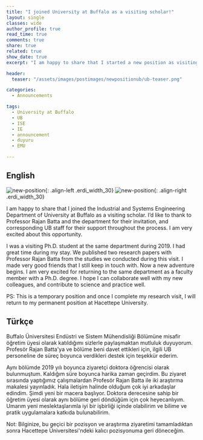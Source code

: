 ```yaml
---
title: "I joined University at Buffalo as a visiting scholar!"
layout: single
classes: wide
author_profile: true
read_time: true
comments: true
share: true
related: true
show_date: true
excerpt: "I am happy to share that I started a new position as visiting scholar at the Industrial and Systems Engineering Department of University at Buffalo."

header:
  teaser: "/assets/images/postimages/newpositionub/ub-teaser.png"

categories:
  - Announcements

tags:
  - University at Buffalo
  - UB
  - ISE
  - IE
  - announcement
  - duyuru
  - EMU

---
```


## English

![new-position](/assets/images/postimages/newjobub/ub-1.jpg){: .align-left .erdi_width_30}
![new-position](/assets/images/postimages/newjobub/ub-2.jpg){: .align-right .erdi_width_30}

I am happy to share that I joined the Industrial and Systems Engineering Department of University at Buffalo as a visiting scholar. I’d like to thank to Professor Rajan Batta and the department for their invitation, and corresponding UB staff for their support throughout the process. I am very excited about this opportunity.

I was a visiting Ph.D. student at the same department during 2019. I had great time during my stay. We published two research papers with Professor Rajan Batta from the studies we conducted during this visit. I made very good friends that I still keep in touch with. Now a new adventure begins. I am very excited for returning to the same department as a faculty member with a Ph.D. degree. I hope I can collaborate well with my new colleagues, and contribute to science and practice well.

PS: This is a temporary position and once I complete my research visit, I will return to my permanent position at Hacettepe University.

## Türkçe
Buffalo Üniversitesi Endüstri ve Sistem Mühendisliği Bölümüne misafir öğretim üyesi olarak katıldığımı sizlerle paylaşmaktan mutluluk duyuyorum. Profesör Rajan Batta'ya ve bölüme beni davet ettikleri için, ilgili UB personeline de süreç boyunca verdikleri destek için teşekkür ederim.

Aynı bölümde 2019 yılı boyunca ziyaretçi doktora öğrencisi olarak bulunmuştum. Kaldığım süre boyunca harika zaman geçirdim. Bu ziyaret sırasında yaptığımız çalışmalardan Profesör Rajan Batta ile iki araştırma makalesi yayınladık. Hala iletişim halinde olduğum çok iyi arkadaşlar edindim. Şimdi yeni bir macera başlıyor. Doktora derecesine sahip bir öğretim üyesi olarak aynı bölüme geri döndüğüm için çok heyecanlıyım. Umarım yeni meslektaşlarımla iyi bir işbirliği içinde olabilirim ve bilime ve pratik uygulamalara katkıda bulunabilirim.

Not: Bilginize, bu geçici bir pozisyon ve araştırma ziyaretimi tamamladıktan sonra Hacettepe Üniversitesi'ndeki kalıcı pozisyonuma geri döneceğim.
